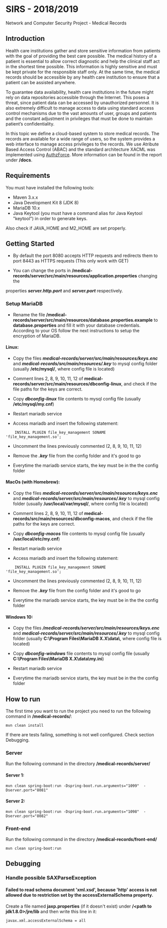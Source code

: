 # SIRS - 2018/2019

Network and Computer Security Project - Medical Records

## Introduction
Health care institutions gather and store sensitive information from patients with the goal of 
providing the best care possible. The medical history of a patient is essential to allow correct 
diagnostic and help the clinical staff act in the shortest time possible. This information is 
highly sensitive and must be kept private for the responsible staff only. At the same time, the 
medical records should be accessible by any health care institution to ensure that a patient 
can be assisted anywhere. 

To guarantee data availability, health care institutions in the future might rely on data 
repositories accessible through the Internet. This poses a threat, since patient data can be 
accessed by unauthorized personnel. It is also extremely difficult to manage access to data 
using standard access control mechanisms due to the vast amounts of user, groups and 
patients and the constant adjustment in privileges that must be done to maintain patient’s 
confidentiality. 

In this topic we define a cloud-based system to store medical records. The records 
are available for a wide range of users, so the system provides a web interface to manage 
access privileges to the records. We use Atribute Based Access Control (ABAC) and the standard 
architecture XACML was implemented using [AuthzForce](https://github.com/authzforce/core). More information can be found in the report under **/docs**.

## Requirements
You must have installed the following tools:
- Maven 3.x.x 
- Java Development Kit 8 (JDK 8)
- MariaDB 10.x
- Java Keytool (you must have a command alias for Java Keytool "keytool") in order to generate keys.

Also check if JAVA_HOME and M2_HOME are set properly.

## Getting Started

- By default the port 8080 accepts HTTP requests and redirects them to port 8443 as HTTPS requests (This only work with GET)

- You can change the ports in **/medical-records/server/src/main/resources/application.properties** changing the

properties **_server.http.port_** and **_server.port_** respectively.


### Setup MariaDB

- Rename the file **/medical-records/server/src/main/resources/database.properties.example** to 
**database.properties** and fill it with your database credentials. According to your OS follow
the next instructions to setup the encryption of MariaDB.

#### Linux:

- Copy the files ***medical-records/server/src/main/resources/keys.enc*** and ***medical-records/src/main/resources/.key*** to mysql config folder (usually **/etc/mysql/**, where config file is located)

- Comment lines 2, 8, 9, 10, 11, 12 of **medical-records/server/src/main/resources/dbconfig-linux**, and check if the file paths for the keys are correct.

- Copy ***dbconfig-linux*** file contents to mysql config file (usually **/etc/mysql/my.cnf**)

- Restart mariadb service

- Access mariadb and insert the following statement:
```
	INSTALL PLUGIN file_key_management SONAME 'file_key_management.so';
```

- Uncomment the lines previously commented (2, 8, 9, 10, 11, 12)

- Remove the ***.key*** file from the config folder and it's good to go

- Everytime the mariadb service starts, the key must be in the the config folder

#### MacOs (with Homebrew):

- Copy the files ***medical-records/server/src/main/resources/keys.enc*** and ***medical-records/server/src/main/resources/.key*** to mysql config folder (usually **/usr/local/var/mysql/**, where config file is located)

- Comment lines 2, 8, 9, 10, 11, 12 of **medical-records/src/main/resources/dbconfig-macos**, and check if the file paths for the keys are correct.

- Copy ***dbconfig-macos*** file contents to mysql config file (usually **/usr/local/etc/my.cnf**)

- Restart mariadb service

- Access mariadb and insert the following statement:
```
	INSTALL PLUGIN file_key_management SONAME 'file_key_management.so';
```

- Uncomment the lines previously commented (2, 8, 9, 10, 11, 12)

- Remove the ***.key*** file from the config folder and it's good to go

- Everytime the mariadb service starts, the key must be in the the config folder

#### Windows 10:

- Copy the files ***/medical-records/server/src/main/resources/keys.enc*** and ***medical-records/server/src/main/resources/.key*** 
to mysql config folder (usually **C:\Program Files\MariaDB X.X\data\\**, where config file is located)

- Copy ***dbconfig-windows*** file contents to mysql config file (usually **C:\Program Files\MariaDB X.X\data\my.ini**)

- Restart mariadb service

- Everytime the mariadb service starts, the key must be in the the config folder

## How to run
The first time you want to run the project you need to run the following command in **/medical-records/**:

```
mvn clean install
```

If there are tests failing, something is not well configured. Check section Debugging.

### Server
Run the following command in the directory **/medical-records/server/** 
#### Server 1:

```
mvn clean spring-boot:run -Dspring-boot.run.arguments="1099"  -Dserver.port="8081"
```

#### Server 2:

```
mvn clean spring-boot:run -Dspring-boot.run.arguments="1098"  -Dserver.port="8082"
```


### Front-end
Run the following command in the directory **/medical-records/front-end/**

```
mvn clean spring-boot:run
```


## Debugging
### Handle possible SAXParseException

#### Failed to read schema document 'xml.xsd', because 'http' access is not allowed due to restriction set by the accessExternalSchema property.
Create a file named **jaxp.properties** (if it doesn't exist) under **/\<path to jdk1.8.0>/jre/lib** and then write this line in it:
```
javax.xml.accessExternalSchema = all
```
